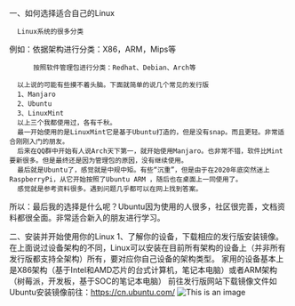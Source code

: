 一、如何选择适合自己的Linux

      Linux系统的很多分类
      
例如：依据架构进行分类：X86，ARM，Mips等

          按照软件管理包进行分类：Redhat、Debian、Arch等
          
      以上说的可能有些摸不着头脑。下面就简单的说几个常见的发行版
      1、Manjaro
      2、Ubuntu
      3、LinuxMint
      以上三个我都使用过，各有千秋。
      最一开始使用的是LinuxMint它是基于Ubuntu打造的，但是没有snap。而且更轻。非常适合刚刚入门的朋友。
      后来在QQ群中开始有人说Arch天下第一，就开始使用Manjaro。也非常不错，软件比Mint要新很多。但是最终还是因为管理包的原因，没有继续使用。
      最后就是Ubuntu了，感觉就是中规中矩。有些“沉重”，但是由于在2020年底突然迷上RaspberryPi，从它开始按照了Ubuntu ARM ，随后也在桌面上一同使用了。
      感觉就是参考资料很多。遇到问题几乎都可以在网上找到答案。
 所以：最后我的选择是什么呢？Ubuntu因为使用的人很多，社区很完善，文档资料都很全面。非常适合新入的朋友进行学习。
 
二、安装并开始使用你的Linux
1、了解你的设备，下载相应的发行版安装镜像。
   在上面说过设备架构的不同，Linux可以安装在目前所有架构的设备上（并非所有发行版都支持全架构）所有，要对应你自己设备的架构类型。
   家用的设备基本上是X86架构（基于Intel和AMD芯片的台式计算机，笔记本电脑）或者ARM架构（树莓派，开发板，基于SOC的笔记本电脑）
   前往发行版网站下载镜像文件如Ubuntu安装镜像前往：https://cn.ubuntu.com/
  ![This is an image](https://myoctocat.com/assets/images/base-octocat.svg) 
   
   
 
